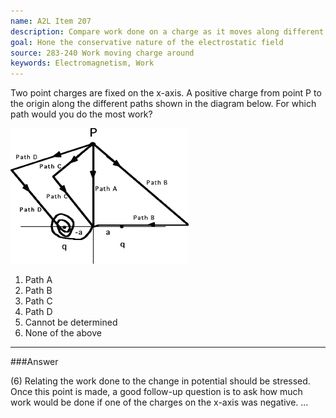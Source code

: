 ```yaml
---
name: A2L Item 207
description: Compare work done on a charge as it moves along different paths in the presence of other fixed charges.
goal: Hone the conservative nature of the electrostatic field
source: 283-240 Work moving charge around
keywords: Electromagnetism, Work
---
```


Two point charges are fixed on the x-axis.  A positive charge from point
P to the origin along the different paths shown in the diagram below. 
For which path would you do the most work?


![Item207_fig1.gif](../images/Item207_fig1.gif)

1. Path A
2. Path B
3. Path C
4. Path D
5. Cannot be determined
6. None of the above


<hr/>

###Answer

(6) Relating the work done to the change in potential should be
stressed. Once this point is made, a good follow-up question is to ask
how much work would be done if one of the charges on the x-axis was
negative.
...
